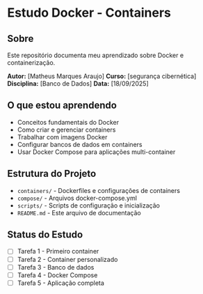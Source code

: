 # Estudo Docker - Containers

## Sobre
Este repositório documenta meu aprendizado sobre Docker e containerização.

**Autor:** [Matheus Marques Araujo]
**Curso:** [segurança cibernética]
**Disciplina:** [Banco de Dados]
**Data:** [18/09/2025]

## O que estou aprendendo
- Conceitos fundamentais do Docker
- Como criar e gerenciar containers
- Trabalhar com imagens Docker
- Configurar bancos de dados em containers
- Usar Docker Compose para aplicações multi-container

## Estrutura do Projeto
- `containers/` - Dockerfiles e configurações de containers
- `compose/` - Arquivos docker-compose.yml
- `scripts/` - Scripts de configuração e inicialização
- `README.md` - Este arquivo de documentação

## Status do Estudo
- [ ] Tarefa 1 - Primeiro container
- [ ] Tarefa 2 - Container personalizado
- [ ] Tarefa 3 - Banco de dados
- [ ] Tarefa 4 - Docker Compose
- [ ] Tarefa 5 - Aplicação completa
